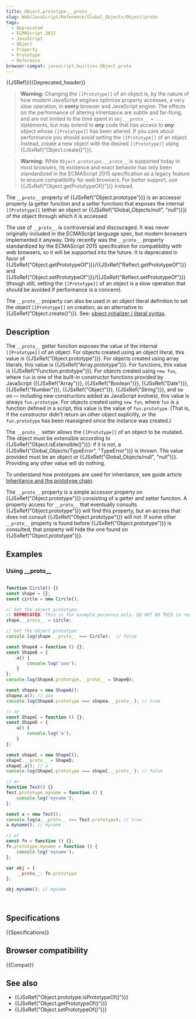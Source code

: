 ```yaml
---
title: Object.prototype.__proto__
slug: Web/JavaScript/Reference/Global_Objects/Object/proto
tags:
  - Deprecated
  - ECMAScript 2015
  - JavaScript
  - Object
  - Property
  - Prototype
  - Reference
browser-compat: javascript.builtins.Object.proto
---
```

{{JSRef}}{{Deprecated_header}}

> **Warning:** Changing the `[[Prototype]]` of an object is, by the nature of
> how modern JavaScript engines optimize property accesses, a very slow
> operation, in **_every_** browser and JavaScript engine. The effects on the
> performance of altering inheritance are subtle and far-flung, and are not
> limited to the time spent in `obj.__proto__ = ...` statements, but may extend
> to **_any_** code that has access to **_any_** object whose `[[Prototype]]`
> has been altered. If you care about performance you should avoid setting the
> `[[Prototype]]` of an object. Instead, create a new object with the desired
> `[[Prototype]]` using {{JSxRef("Object.create()")}}.

> **Warning:** While `Object.prototype.__proto__` is supported today in most
> browsers, its existence and exact behavior has only been standardized in the
> ECMAScript 2015 specification as a legacy feature to ensure compatibility for
> web browsers. For better support, use
> {{JSxRef("Object.getPrototypeOf()")}} instead.

The `__proto__` property of {{JSxRef("Object.prototype")}} is an
accessor property (a getter function and a setter function) that exposes the
internal `[[Prototype]]` (either an object or
{{JSxRef("Global_Objects/null", "null")}}) of the object through
which it is accessed.

The use of `__proto__` is controversial and discouraged. It was never originally
included in the ECMAScript language spec, but modern browsers implemented it
anyway. Only recently was the `__proto__` property standardized by the
ECMAScript 2015 specification for compatibility with web browsers, so it will be
supported into the future. It is deprecated in favor of
{{JSxRef("Object.getPrototypeOf")}}/{{JSxRef("Reflect.getPrototypeOf")}}
and
{{JSxRef("Object.setPrototypeOf")}}/{{JSxRef("Reflect.setPrototypeOf")}}
(though still, setting the `[[Prototype]]` of an object is a slow operation that
should be avoided if performance is a concern).

The `__proto__` property can also be used in an object literal definition to set
the object `[[Prototype]]` on creation, as an alternative to
{{JSxRef("Object.create()")}}. See:
[object initializer / literal syntax](/en-US/docs/Web/JavaScript/Reference/Operators/Object_initializer).

## Description

The `__proto__` getter function exposes the value of the internal
`[[Prototype]]` of an object. For objects created using an object literal, this
value is {{JSxRef("Object.prototype")}}. For objects created using
array literals, this value is {{JSxRef("Array.prototype")}}. For
functions, this value is {{JSxRef("Function.prototype")}}. For
objects created using `new fun`, where `fun` is one of the built-in constructor
functions provided by JavaScript ({{JSxRef("Array")}},
{{JSxRef("Boolean")}}, {{JSxRef("Date")}},
{{JSxRef("Number")}}, {{JSxRef("Object")}},
{{JSxRef("String")}}, and so on — including new constructors added as
JavaScript evolves), this value is always `fun.prototype`. For objects created
using `new fun`, where `fun` is a function defined in a script, this value is
the value of `fun.prototype`. (That is, if the constructor didn't return an
other object explicitly, or the `fun.prototype` has been reassigned since the
instance was created.)

The `__proto__` setter allows the `[[Prototype]]` of an object to be mutated.
The object must be extensible according to
{{JSxRef("Object.isExtensible()")}}: if it is not, a
{{JSxRef("Global_Objects/TypeError", "TypeError")}} is thrown.
The value provided must be an object or
{{JSxRef("Global_Objects/null", "null")}}. Providing any other
value will do nothing.

To understand how prototypes are used for inheritance, see guide article
[Inheritance and the prototype chain](/en-US/docs/Web/JavaScript/Guide/Inheritance_and_the_prototype_chain).

The `__proto__` property is a simple accessor property on
{{JSxRef("Object.prototype")}} consisting of a getter and setter
function. A property access for `__proto__` that eventually consults
{{JSxRef("Object.prototype")}} will find this property, but an access
that does not consult {{JSxRef("Object.prototype")}} will not. If some
other `__proto__` property is found before
{{JSxRef("Object.prototype")}} is consulted, that property will hide
the one found on {{JSxRef("Object.prototype")}}.

## Examples

### Using \_\_proto\_\_

```js

function Circle() {}
const shape = {};
const circle = new Circle();

// Set the object prototype.
// DEPRECATED. This is for example purposes only. DO NOT DO THIS in real code.
shape.__proto__ = circle;

// Get the object prototype
console.log(shape.__proto__ === Circle);  // false

const ShapeA = function () {};
const ShapeB = {
    a() {
        console.log('aaa');
    }
};
console.log(ShapeA.prototype.__proto__ = ShapeB);

const shapea = new ShapeA();
shapea.a(); // aaa
console.log(ShapeA.prototype === shapea.__proto__); // true

// or
const ShapeC = function () {};
const ShapeD = {
    a() {
        console.log('a');
    }
};

const shapeC = new ShapeC();
shapeC.__proto__ = ShapeD;
shapeC.a(); // a
console.log(ShapeC.prototype === shapeC.__proto__); // false

// or
function Test() {}
Test.prototype.myname = function () {
    console.log('myname');
};

const a = new Test();
console.log(a.__proto__ === Test.prototype); // true
a.myname(); // myname

// or
const fn = function () {};
fn.prototype.myname = function () {
    console.log('myname');
};

var obj = {
    __proto__: fn.prototype
};

obj.myname(); // myname

 
```

## Specifications

{{Specifications}}

## Browser compatibility

{{Compat}}

## See also

- {{JSxRef("Object.prototype.isPrototypeOf()")}}
- {{JSxRef("Object.getPrototypeOf()")}}
- {{JSxRef("Object.setPrototypeOf()")}}
